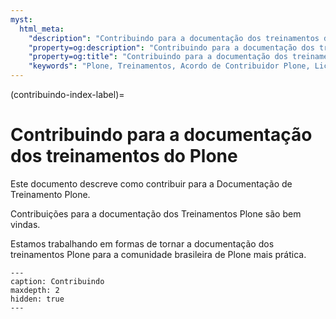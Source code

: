```yaml
---
myst:
  html_meta:
    "description": "Contribuindo para a documentação dos treinamentos do Plone"
    "property=og:description": "Contribuindo para a documentação dos treinamentos do Plone"
    "property=og:title": "Contribuindo para a documentação dos treinamentos do Plone"
    "keywords": "Plone, Treinamentos, Acordo de Contribuidor Plone, Licença, Código de Conduta"
---
```


(contribuindo-index-label)=

# Contribuindo para a documentação dos treinamentos do Plone

Este documento descreve como contribuir para a Documentação de Treinamento Plone.

Contribuições para a documentação dos Treinamentos Plone são bem vindas.

Estamos trabalhando em formas de tornar a documentação dos treinamentos Plone para a comunidade brasileira de Plone mais prática. 

```{toctree}
---
caption: Contribuindo
maxdepth: 2
hidden: true
---
